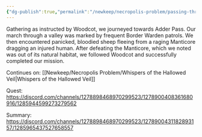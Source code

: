 ```yaml
---
{"dg-publish":true,"permalink":"/newkeep/necropolis-problem/passing-thread/","updated":"2025-03-24T10:33:01.235+05:30"}
---
```


Gathering as instructed by Woodcot, we journeyed towards Adder Pass. Our march through a valley was marked by frequent Border Warden patrols. We then encountered panicked, bloodied sheep fleeing from a raging Manticore dragging an injured human. After defeating the Manticore, which we noted was out of its natural habitat, we followed Woodcot and successfully completed our mission.

Continues on: [[Newkeep/Necropolis Problem/Whispers of the Hallowed Veil\|Whispers of the Hallowed Veil]]

Quest: 
https://discord.com/channels/1278898468970299523/1278900408361680916/1285944599273279562

Summary:
https://discord.com/channels/1278898468970299523/1278900431182893157/1285965437527658557